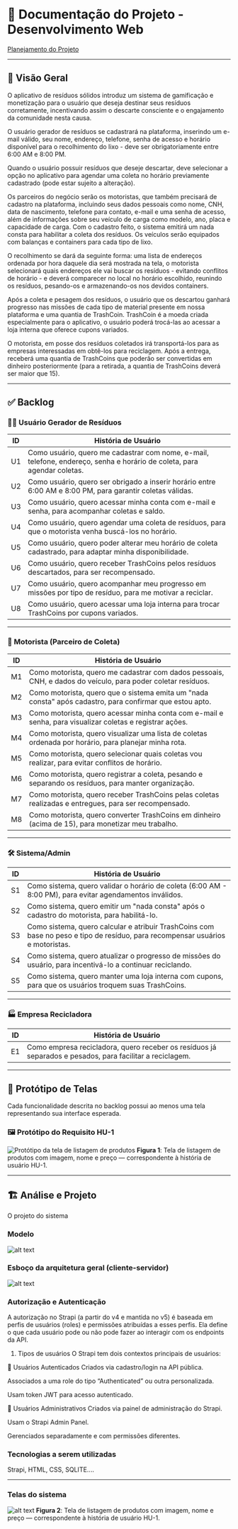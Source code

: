 # 📘 Documentação do Projeto - Desenvolvimento Web

[Planejamento do Projeto](./PMC.pdf)

---

## 🧾 Visão Geral

O aplicativo de resíduos sólidos introduz um sistema de gamificação e monetização para o usuário que deseja destinar seus resíduos corretamente, incentivando assim o descarte consciente e o engajamento da comunidade nesta causa.

O usuário gerador de resíduos se cadastrará na plataforma, inserindo um e-mail válido, seu nome, endereço, telefone, senha de acesso e horário disponível para o recolhimento do lixo - deve ser obrigatoriamente entre 6:00 AM e 8:00 PM.

Quando o usuário possuir resíduos que deseje descartar, deve selecionar a opção no aplicativo para agendar uma coleta no horário previamente cadastrado (pode estar sujeito a alteração).

Os parceiros do negócio serão os motoristas, que também precisará de cadastro na plataforma, incluindo seus dados pessoais como nome, CNH, data de nascimento, telefone para contato, e-mail e uma senha de acesso, além de informações sobre seu veículo de carga como modelo, ano, placa e capacidade de carga. Com o cadastro feito, o sistema emitirá um nada consta para habilitar a coleta dos resíduos. Os veículos serão equipados com balanças e containers para cada tipo de lixo.

O recolhimento se dará da seguinte forma: uma lista de endereços ordenada por hora daquele dia será mostrada na tela, o motorista selecionará quais endereços ele vai buscar os resíduos - evitando conflitos de horário - e deverá comparecer no local no horário escolhido, reunindo os resíduos, pesando-os e armazenando-os nos devidos containers.

Após a coleta e pesagem dos resíduos, o usuário que os descartou ganhará progresso nas missões de cada tipo de material presente em nossa plataforma e uma quantia de TrashCoin. TrashCoin é a moeda criada especialmente para o aplicativo, o usuário poderá trocá-las ao acessar a loja interna que oferece cupons variados.

O motorista, em posse dos resíduos coletados irá transportá-los para as empresas interessadas em obtê-los para reciclagem. Após a entrega, receberá uma quantia de TrashCoins que poderão ser convertidas em dinheiro posteriormente (para a retirada, a quantia de TrashCoins deverá ser maior que 15).

---

## ✅ Backlog

### 🧍‍♂️ Usuário Gerador de Resíduos

| ID   | História de Usuário                                                                                  |
|------|-------------------------------------------------------------------------------------------------------|
| U1   | Como usuário, quero me cadastrar com nome, e-mail, telefone, endereço, senha e horário de coleta, para agendar coletas. |
| U2   | Como usuário, quero ser obrigado a inserir horário entre 6:00 AM e 8:00 PM, para garantir coletas válidas. |
| U3   | Como usuário, quero acessar minha conta com e-mail e senha, para acompanhar coletas e saldo.          |
| U4   | Como usuário, quero agendar uma coleta de resíduos, para que o motorista venha buscá-los no horário.  |
| U5   | Como usuário, quero poder alterar meu horário de coleta cadastrado, para adaptar minha disponibilidade. |
| U6   | Como usuário, quero receber TrashCoins pelos resíduos descartados, para ser recompensado.             |
| U7   | Como usuário, quero acompanhar meu progresso em missões por tipo de resíduo, para me motivar a reciclar. |
| U8   | Como usuário, quero acessar uma loja interna para trocar TrashCoins por cupons variados.              |

---

### 🚛 Motorista (Parceiro de Coleta)

| ID   | História de Usuário                                                                                  |
|------|-------------------------------------------------------------------------------------------------------|
| M1   | Como motorista, quero me cadastrar com dados pessoais, CNH, e dados do veículo, para poder coletar resíduos. |
| M2   | Como motorista, quero que o sistema emita um "nada consta" após cadastro, para confirmar que estou apto. |
| M3   | Como motorista, quero acessar minha conta com e-mail e senha, para visualizar coletas e registrar ações. |
| M4   | Como motorista, quero visualizar uma lista de coletas ordenada por horário, para planejar minha rota.  |
| M5   | Como motorista, quero selecionar quais coletas vou realizar, para evitar conflitos de horário.         |
| M6   | Como motorista, quero registrar a coleta, pesando e separando os resíduos, para manter organização.    |
| M7   | Como motorista, quero receber TrashCoins pelas coletas realizadas e entregues, para ser recompensado.  |
| M8   | Como motorista, quero converter TrashCoins em dinheiro (acima de 15), para monetizar meu trabalho.     |

---

### 🛠️ Sistema/Admin

| ID   | História de Usuário                                                                                  |
|------|-------------------------------------------------------------------------------------------------------|
| S1   | Como sistema, quero validar o horário de coleta (6:00 AM - 8:00 PM), para evitar agendamentos inválidos. |
| S2   | Como sistema, quero emitir um "nada consta" após o cadastro do motorista, para habilitá-lo.            |
| S3   | Como sistema, quero calcular e atribuir TrashCoins com base no peso e tipo de resíduo, para recompensar usuários e motoristas. |
| S4   | Como sistema, quero atualizar o progresso de missões do usuário, para incentivá-lo a continuar reciclando. |
| S5   | Como sistema, quero manter uma loja interna com cupons, para que os usuários troquem suas TrashCoins. |

---

### 🏭 Empresa Recicladora 

| ID   | História de Usuário                                                                                  |
|------|-------------------------------------------------------------------------------------------------------|
| E1   | Como empresa recicladora, quero receber os resíduos já separados e pesados, para facilitar a reciclagem. |


---

## 🎨 Protótipo de Telas

Cada funcionalidade descrita no backlog possui ao menos uma tela representando sua interface esperada.

### 🖼️ Protótipo do Requisito HU-1

![Protótipo da tela de listagem de produtos](wireframe1.png)
**Figura 1**: Tela de listagem de produtos com imagem, nome e preço — correspondente à história de usuário HU-1.

---

## 🏗 Análise e Projeto 

O projeto  do sistema 

### Modelo 

![alt text](image-1.png)

### Esboço da arquitetura geral (cliente-servidor)


![alt text](image.png)


### Autorização  e Autenticação 
A autorização no Strapi (a partir do v4 e mantida no v5) é baseada em perfis de usuários (roles) e permissões atribuídas a esses perfis. Ela define o que cada usuário pode ou não pode fazer ao interagir com os endpoints da API.

1. Tipos de usuários
O Strapi tem dois contextos principais de usuários:

🔹 Usuários Autenticados
Criados via cadastro/login na API pública.

Associados a uma role do tipo “Authenticated” ou outra personalizada.

Usam token JWT para acesso autenticado.

🔸 Usuários Administrativos
Criados via painel de administração do Strapi.

Usam o Strapi Admin Panel.

Gerenciados separadamente e com permissões diferentes.


### Tecnologias a serem utilizadas 
Strapi, HTML, CSS, SQLITE....

---

### Telas do sistema

![alt text](tela1-1.png)
**Figura 2**: Tela de listagem de produtos com imagem, nome e preço — correspondente à história de usuário HU-1.


